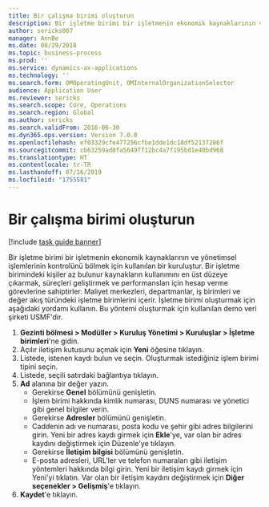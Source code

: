 ```yaml
---
title: Bir çalışma birimi oluşturun
description: Bir işletme birimi bir işletmenin ekonomik kaynaklarının ve yönetimsel işlemlerinin kontrolünü bölmek için kullanılan bir kuruluştur.
author: sericks007
manager: AnnBe
ms.date: 08/29/2018
ms.topic: business-process
ms.prod: ''
ms.service: dynamics-ax-applications
ms.technology: ''
ms.search.form: OMOperatingUnit, OMInternalOrganizationSelector
audience: Application User
ms.reviewer: sericks
ms.search.scope: Core, Operations
ms.search.region: Global
ms.author: sericks
ms.search.validFrom: 2016-06-30
ms.dyn365.ops.version: Version 7.0.0
ms.openlocfilehash: ef03329cfe477256cfbe1dde1dc18df52137286f
ms.sourcegitcommit: cb63259ad8fa5649ff12bc4a7f195bd1e40bd968
ms.translationtype: HT
ms.contentlocale: tr-TR
ms.lasthandoff: 07/16/2019
ms.locfileid: "1755581"
---
```

# <a name="create-an-operating-unit"></a>Bir çalışma birimi oluşturun

[!include [task guide banner](../../includes/task-guide-banner.md)]

Bir işletme birimi bir işletmenin ekonomik kaynaklarının ve yönetimsel işlemlerinin kontrolünü bölmek için kullanılan bir kuruluştur. Bir işletme birimindeki kişiler az bulunur kaynakların kullanımını en üst düzeye çıkarmak, süreçleri geliştirmek ve performansları için hesap verme görevlerine sahiptirler. Maliyet merkezleri, departmanlar, iş birimleri ve değer akış türündeki işletme birimlerini içerir. İşletme birimi oluşturmak için aşağıdaki yordamı kullanın. Bu yöntemi oluşturmak için kullanılan demo veri şirketi USMF'dir.

1. **Gezinti bölmesi > Modüller > Kuruluş Yönetimi > Kuruluşlar > İşletme birimleri**'ne gidin.
2. Açılır iletişim kutusunu açmak için **Yeni** öğesine tıklayın.
3. Listede, istenen kaydı bulun ve seçin. Oluşturmak istediğiniz işlem birimi tipini seçin.  
4. Listede, seçili satırdaki bağlantıya tıklayın.
5. **Ad** alanına bir değer yazın.
    + Gerekirse **Genel** bölümünü genişletin.  
    + İşlem birimi hakkında kimlik numarası, DUNS numarası ve yönetici gibi genel bilgiler verin.    
    + Gerekirse **Adresler** bölümünü genişletin.  
    + Caddenin adı ve numarası, posta kodu ve şehir gibi adres bilgilerini girin. Yeni bir adres kaydı girmek için **Ekle**'ye, var olan bir adres kaydını değiştirmek için Düzenle'ye tıklayın.   
    + Gerekirse **İletişim bilgisi** bölümünü genişletin.  
    + E-posta adresleri, URL'ler ve telefon numaraları gibi iletişim yöntemleri hakkında bilgi girin. Yeni bir iletişim kaydı girmek için Yeni'yi tıklatın. Var olan bir iletişim kaydını değiştirmek için **Diğer seçenekler > Gelişmiş**'e tıklayın.   
6. **Kaydet**'e tıklayın.

